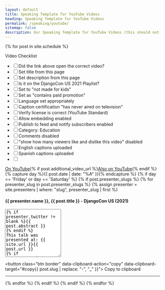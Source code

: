 ```yaml
---
layout: default
title: Speaking Template for YouTube Videos
heading: Speaking Template for YouTube Videos
permalink: /speaking/youtube/
sitemap: false
description: Our Speaking Template for YouTube Videos (this should not be in our sitemaps file)
---
```


{% for post in site.schedule %}
<p class="event-byline">
	Video Checklist
<ul>
	<li><input type='checkbox'>Did the link above open the correct video?</li>
	<li><input type='checkbox'>Set title from this page</li>
	<li><input type='checkbox'>Set description from this page</li>
	<li><input type='checkbox'>Is it on the DjangoCon US 2021 Playlist?</li>
	<li><input type='checkbox'>Set to "not made for kids"</li>
	<li><input type='checkbox'>Set as "contains paid promotion"</li>
	<li><input type='checkbox'>Language set appropriately</li>
	<li><input type='checkbox'>Caption certification "has never aired on television"</li>
	<li><input type='checkbox'>Verify license is correct (YouTube Standard)</li>
	<li><input type='checkbox'>Allow embedding enabled</li>
	<li><input type='checkbox'>Publish to feed and notify subscribers enabled</li>
	<li><input type='checkbox'>Category: Education</li>
	<li><input type='checkbox'>Comments disabled</li>
	<li><input type='checkbox'>"show how many viewers like and dislike this video" disabled</li>
	<li><input type='checkbox'>English captions uploaded</li>
	<li><input type='checkbox'>Spanish captions uploaded</li>
	<li><input type='checkbox'></li>
</ul>
</p>

<a href='{{ post.video_url }}'>On YouTube</a>{% if post.additional_video_url %}<a href='{{ post.additional_video_url }}'>Also on YouTube</a>{% endif %}
{% capture day %}{{ post.date | date: "%A" }}{% endcapture %}
{% if day == 'Friday' or day == 'Saturday' %}
{% if post.presenter_slugs %}
{% for presenter_slug in post.presenter_slugs %}
{% assign presenter = site.presenters | where: "slug", presenter_slug | first %}
<p class="event-byline">
<h4>{{ presenter.name }}, {{ post.title }} - DjangoCon US (2021)</h4>

<textarea rows="10" id="copy{{ post.slug | replace: "-", "_" }}">
{% if presenter.twitter != blank %}{{ post.abstract }}
{% endif %}
This talk was presented at: {{ site.url }}{{ post.url }}
{% if presenter.twitter != blank or presenter.github != blank or presenter.website != blank %}
LINKS:
Follow {{ presenter.name }} 👇
{% if presenter.twitter != blank %}On Twitter: https://twitter.com/{{ presenter.twitter }}
{% endif %}{% if presenter.github != blank %}On GitHub: https://github.com/{{ presenter.github }}
{% endif %}{% if presenter.website != blank %}Official homepage: {{ presenter.website }}{% endif %}
{% endif %}
Follow DjangCon US 👇
https://twitter.com/djangocon

Follow DEFNA 👇
https://twitter.com/defnado
https://www.defna.org/

Video production by the speaker and DjangoCon US 2021 Volunteers.
</textarea>

<button class="btn border" data-clipboard-action="copy" data-clipboard-target="#copy{{ post.slug | replace: "-", "_" }}">
    Copy to clipboard
</button>
</p>

<hr>
{% endfor %}
{% endif %}
{% endif %}
{% endfor %}

<script src="https://cdnjs.cloudflare.com/ajax/libs/clipboard.js/2.0.4/clipboard.min.js"></script>
<script>
new ClipboardJS('.btn');
</script>
